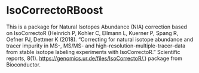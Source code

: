 # IsoCorrectoRBoost
This is a package for Natural Isotopes Abundance (NIA) correction based on IsoCorrectoR (Heinrich P, Kohler C, Ellmann L, Kuerner P, Spang R, Oefner PJ, Dettmer K (2018). “Correcting for natural isotope abundance and tracer impurity in MS-, MS/MS- and high-resolution-multiple-tracer-data from stable isotope labeling experiments with IsoCorrectoR.” Scientific reports, 8(1). <https://genomics.ur.de/files/IsoCorrectoR/.>) package from Bioconductor. 
